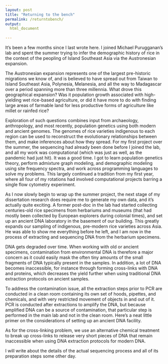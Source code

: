 ```yaml
---
layout: post
title: "Returning to the bench"
permalink: /returntobench/
output: 
  html_document
  
---
```


It’s been a few months since I last wrote here. I joined Michael Purugganan’s lab and spent the summer trying to infer the demographic history of rice in the context of the peopling of Island Southeast Asia via the Austronesian expansion.  
  
  
The Austronesian expansion represents one of the largest pre-historic migrations we know of, and is believed to have spread out from Taiwan to Island Southeast Asia, Polynesia, Melanesia, and all the way to Madagascar over a period spanning more than three millennia. What drove this geographical expansion? Was it population growth associated with high-yielding wet rice-based agriculture, or did it have more to do with finding large areas of farmable land for less productive forms of agriculture like millet or rainfed rice?  
  
  
Exploration of such questions combines input from archaeology, anthropology, and most recently, population genetics using both modern and ancient genomes. The genomes of rice varieties indigenous to each region can be used to reconstruct the evolutionary relationships between them, and make inferences about how they spread. For my first project over the summer, the sequencing had already been done before I joined the lab, and all my work was computational (which was just as well, as the pandemic had just hit). It was a good time. I got to learn population genetics theory, perform admixture graph modeling, and demographic modeling using site frequency spectra, and work across programming languages to solve my problems. This largely continued a tradition from my first year, where all four of my rotations had involved computational projects barring a single flow cytometry experiment.  
  
  
As I now slowly begin to wrap up the summer project, the next stage of my dissertation research does require me to generate my own data, and it’s actually quite exciting. A former post-doc in the lab had started collecting centuries-old rice specimens from herbariums and museums (that had mostly been collected by European explorers during colonial times), and set up an ancient DNA laboratory in the basement of our building. This greatly expands our sampling of indigenous, pre-modern rice varieties across Asia. He was able to show me everything before he left, and I am now in the process of extracting and sequencing DNA from the herbarium specimens.  
  
  
DNA gets degraded over time. When working with old or ancient specimens, contamination from environmental DNA is therefore a major concern as it could easily mask the often tiny amounts of the small fragments of DNA typically present in the samples. In addition, a lot of DNA becomes inaccessible, for instance through forming cross-links with DNA and proteins, which decreases the yield further when using traditional DNA extraction protocols on ancient samples.  
  
  
To address the contamination issue, all the extraction steps prior to PCR are conducted in a clean room containing its own set of hoods, pipettes, and chemicals, and with very restricted movement of objects in and out of it. PCR is conducted after extractions to amplify the DNA, but because amplified DNA can be a source of contamination, that particular step is performed in the main lab and not in the clean room. Here’s a neat little primer on the considerations of setting up an ancient DNA facility.  
  
  
As for the cross-linking problem, we use an alternative chemical treatment to break up cross-links to release very short pieces of DNA that remain inaccessible when using DNA extraction protocols for modern DNA.  
  
  
I will write about the details of the actual sequencing process and all of its preparation steps some other day.
